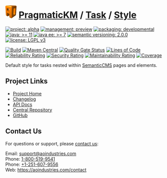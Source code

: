 # [<img src="ao-logo.png" alt="AO Logo" width="35" height="40">](https://github.com/ao-apps) [PragmaticKM](https://github.com/ao-apps/pragmatickm) / [Task](https://github.com/ao-apps/pragmatickm-task) / [Style](https://github.com/ao-apps/pragmatickm-task-style)

[![project: alpha](https://pragmatickm.com/ao-badges/project-alpha.svg)](https://aoindustries.com/life-cycle#project-alpha)
[![management: preview](https://pragmatickm.com/ao-badges/management-preview.svg)](https://aoindustries.com/life-cycle#management-preview)
[![packaging: developmental](https://pragmatickm.com/ao-badges/packaging-developmental.svg)](https://aoindustries.com/life-cycle#packaging-developmental)  
[![java: &gt;= 11](https://pragmatickm.com/ao-badges/java-11.svg)](https://docs.oracle.com/en/java/javase/11/)
[![java ee: &gt;= 7](https://pragmatickm.com/ao-badges/javaee-7.svg)](https://docs.oracle.com/javaee/7/)
[![semantic versioning: 2.0.0](https://pragmatickm.com/ao-badges/semver-2.0.0.svg)](https://semver.org/spec/v2.0.0.html)
[![license: LGPL v3](https://pragmatickm.com/ao-badges/license-lgpl-3.0.svg)](https://www.gnu.org/licenses/lgpl-3.0)

[![Build](https://github.com/ao-apps/pragmatickm-task-style/workflows/Build/badge.svg?branch=master)](https://github.com/ao-apps/pragmatickm-task-style/actions?query=workflow%3ABuild)
[![Maven Central](https://maven-badges.herokuapp.com/maven-central/com.pragmatickm/pragmatickm-task-style/badge.svg)](https://maven-badges.herokuapp.com/maven-central/com.pragmatickm/pragmatickm-task-style)
[![Quality Gate Status](https://sonarcloud.io/api/project_badges/measure?branch=master&project=com.pragmatickm%3Apragmatickm-task-style&metric=alert_status)](https://sonarcloud.io/dashboard?branch=master&id=com.pragmatickm%3Apragmatickm-task-style)
[![Lines of Code](https://sonarcloud.io/api/project_badges/measure?branch=master&project=com.pragmatickm%3Apragmatickm-task-style&metric=ncloc)](https://sonarcloud.io/component_measures?branch=master&id=com.pragmatickm%3Apragmatickm-task-style&metric=ncloc)  
[![Reliability Rating](https://sonarcloud.io/api/project_badges/measure?branch=master&project=com.pragmatickm%3Apragmatickm-task-style&metric=reliability_rating)](https://sonarcloud.io/component_measures?branch=master&id=com.pragmatickm%3Apragmatickm-task-style&metric=Reliability)
[![Security Rating](https://sonarcloud.io/api/project_badges/measure?branch=master&project=com.pragmatickm%3Apragmatickm-task-style&metric=security_rating)](https://sonarcloud.io/component_measures?branch=master&id=com.pragmatickm%3Apragmatickm-task-style&metric=Security)
[![Maintainability Rating](https://sonarcloud.io/api/project_badges/measure?branch=master&project=com.pragmatickm%3Apragmatickm-task-style&metric=sqale_rating)](https://sonarcloud.io/component_measures?branch=master&id=com.pragmatickm%3Apragmatickm-task-style&metric=Maintainability)
[![Coverage](https://sonarcloud.io/api/project_badges/measure?branch=master&project=com.pragmatickm%3Apragmatickm-task-style&metric=coverage)](https://sonarcloud.io/component_measures?branch=master&id=com.pragmatickm%3Apragmatickm-task-style&metric=Coverage)

Default style for tasks nested within [SemanticCMS](https://github.com/ao-apps/semanticcms) pages and elements.

## Project Links
* [Project Home](https://pragmatickm.com/task/style/)
* [Changelog](https://pragmatickm.com/task/style/changelog)
* [API Docs](https://pragmatickm.com/task/style/apidocs/)
* [Central Repository](https://central.sonatype.com/artifact/com.pragmatickm/pragmatickm-task-style)
* [GitHub](https://github.com/ao-apps/pragmatickm-task-style)

## Contact Us
For questions or support, please [contact us](https://aoindustries.com/contact):

Email: [support@aoindustries.com](mailto:support@aoindustries.com)  
Phone: [1-800-519-9541](tel:1-800-519-9541)  
Phone: [+1-251-607-9556](tel:+1-251-607-9556)  
Web: https://aoindustries.com/contact
